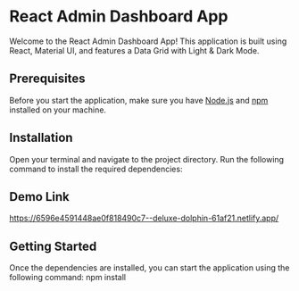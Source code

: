 # React Admin Dashboard App

Welcome to the React Admin Dashboard App! This application is built using React, Material UI, and features a Data Grid with Light & Dark Mode.

## Prerequisites

Before you start the application, make sure you have [Node.js](https://nodejs.org/) and [npm](https://www.npmjs.com/) installed on your machine.

## Installation

Open your terminal and navigate to the project directory. Run the following command to install the required dependencies:

## Demo Link
https://6596e4591448ae0f818490c7--deluxe-dolphin-61af21.netlify.app/

## Getting Started
Once the dependencies are installed, you can start the application using the following command:
npm install
